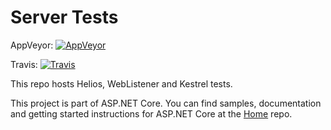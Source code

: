 Server Tests
========

AppVeyor: [![AppVeyor](https://ci.appveyor.com/api/projects/status/pjthuqdls1quaifx/branch/dev?svg=true)](https://ci.appveyor.com/project/aspnetci/ServerTests/branch/dev)

Travis:   [![Travis](https://travis-ci.org/aspnet/ServerTests.svg?branch=dev)](https://travis-ci.org/aspnet/ServerTests)

This repo hosts Helios, WebListener and Kestrel tests.

This project is part of ASP.NET Core. You can find samples, documentation and getting started instructions for ASP.NET Core at the [Home](https://github.com/aspnet/home) repo.
